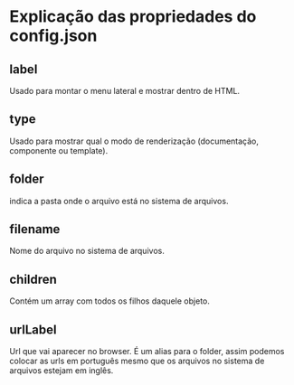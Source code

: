 # Explicação das propriedades do config.json

## label

Usado para montar o menu lateral e mostrar dentro de HTML.

## type

Usado para mostrar qual o modo de renderização (documentação, componente ou template).

## folder

indica a pasta onde o arquivo está no sistema de arquivos.

## filename

Nome do arquivo no sistema de arquivos.

## children

Contém um array com todos os filhos daquele objeto.

## urlLabel

Url que vai aparecer no browser. É um alias para o folder, assim podemos colocar as urls em português mesmo que os arquivos no sistema de arquivos estejam em inglês.
